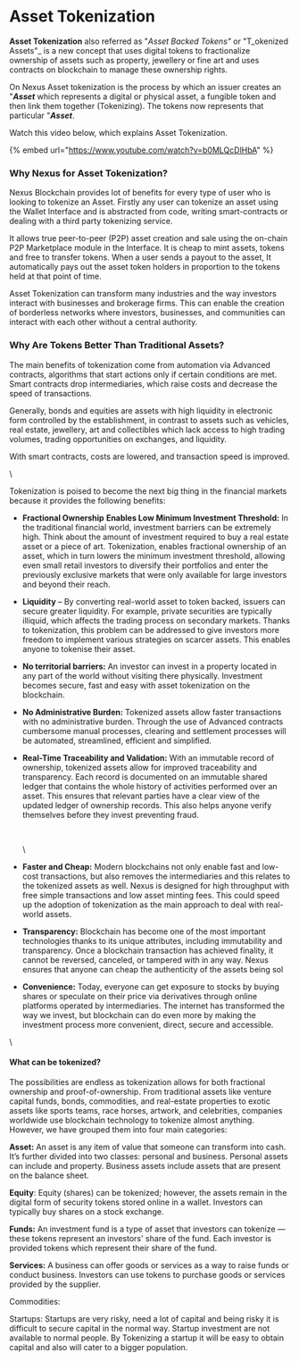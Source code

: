 # Asset Tokenization

**Asset Tokenization** also referred as  "_Asset Backed Tokens"_ or "T_okenized Assets"_ is a new concept that uses digital tokens to fractionalize ownership of assets such as property, jewellery or fine art and uses contracts on blockchain to manage these ownership rights.&#x20;

On Nexus Asset tokenization is the process by which an issuer creates an "_**Asset**_ which represents a digital or physical asset, a fungible token and then link them together (Tokenizing). The tokens now represents that particular "_**Asset**_. &#x20;

Watch this video below, which explains Asset Tokenization.

{% embed url="https://www.youtube.com/watch?v=b0MLQcDlHbA" %}

### Why Nexus for Asset Tokenization?

Nexus Blockchain provides lot of benefits for every type of user who is looking to tokenize an Asset. Firstly any user can tokenize an asset using the Wallet Interface and is abstracted from code, writing smart-contracts or dealing with a third party tokenizing service.&#x20;

It allows true peer-to-peer (P2P) asset creation and sale using the on-chain P2P Marketplace module in the Interface. It is cheap to mint assets, tokens and free to transfer tokens. When a user sends a payout to the asset, It automatically pays out the asset token holders in proportion to the tokens held at that point of time.&#x20;

Asset Tokenization can transform many industries and the way investors interact with businesses and brokerage firms. This can enable the creation of borderless networks where investors, businesses, and communities can interact with each other without a central authority.

### **Why Are Tokens Better Than Traditional Assets?** <a href="#why-are-tokens-better-than-traditional-assets" id="why-are-tokens-better-than-traditional-assets"></a>

The main benefits of tokenization come from automation via Advanced contracts, algorithms that start actions only if certain conditions are met. Smart contracts drop intermediaries, which raise costs and decrease the speed of transactions.

Generally, bonds and equities are assets with high liquidity in electronic form controlled by the establishment, in contrast to assets such as vehicles, real estate, jewellery, art and collectibles which lack access to high trading volumes, trading opportunities on exchanges, and liquidity.

With smart contracts, costs are lowered, and transaction speed is improved.

\


Tokenization is poised to become the next big thing in the financial markets because it provides the following benefits:

* **Fractional Ownership** **Enables Low Minimum Investment Threshold:** In the traditional financial world, investment barriers can be extremely high. Think about the amount of investment required to buy a real estate asset or a piece of art. Tokenization, enables fractional ownership of an asset, which in turn lowers the minimum investment threshold, allowing even small retail investors to diversify their portfolios and enter the previously exclusive markets that were only available for large investors and beyond their reach.
* **Liquidity** – By converting real-world asset to token backed, issuers can secure greater liquidity. For example, private securities are typically illiquid, which affects the trading process on secondary markets. Thanks to tokenization, this problem can be addressed to give investors more freedom to implement various strategies on scarcer assets. This enables anyone to tokenise their asset.
* **No territorial barriers:** An investor can invest in a property located in any part of the world without visiting there physically. Investment becomes secure, fast and easy with asset tokenization on the blockchain.
* **No Administrative Burden:** Tokenized assets allow faster transactions with no administrative burden. Through the use of Advanced contracts cumbersome manual processes, clearing and settlement processes will be automated, streamlined, efficient and simplified.
*   **Real-Time Traceability and  Validation:** With an immutable record of ownership, tokenized assets allow for improved traceability and transparency. Each record is documented on an immutable shared ledger that contains the whole history of activities performed over an asset. This ensures that relevant parties have a clear view of the updated ledger of ownership records. This also helps anyone verify themselves before they invest preventing fraud.

    ‍

    \

* **Faster and Cheap:**  Modern blockchains not only enable fast and low-cost transactions, but also removes the intermediaries and this relates to the tokenized assets as well. Nexus is designed for high throughput with free simple transactions and low asset minting fees. This could speed up the adoption of tokenization as the main approach to deal with real-world assets.
* **Transparency:** Blockchain has become one of the most important technologies thanks to its unique attributes, including immutability and transparency. Once a blockchain transaction has achieved finality, it cannot be reversed, canceled, or tampered with in any way. Nexus ensures that anyone can cheap the authenticity of the assets being sol
* **Convenience:** Today, everyone can get exposure to stocks by buying shares or speculate on their price via derivatives through online platforms operated by intermediaries. The internet has transformed the way we invest, but blockchain can do even more by making the investment process more convenient, direct, secure and accessible.

\


#### **What can be tokenized?**

The possibilities are endless as tokenization allows for both fractional ownership and proof-of-ownership. From traditional assets like venture capital funds, bonds, commodities, and real-estate properties to exotic assets like sports teams, race horses, artwork, and celebrities, companies worldwide use blockchain technology to tokenize almost anything. However, we have grouped them into four main categories:

**Asset:** An asset is any item of value that someone can transform into cash. It’s further divided into two classes: personal and business. Personal assets can include and property. Business assets include assets that are present on the balance sheet.

**Equity**: Equity (shares) can be tokenized; however, the assets remain in the digital form of security tokens stored online in a wallet. Investors can typically buy shares on a stock exchange.

**Funds:** An investment fund is a type of asset that investors can tokenize — these tokens represent an investors' share of the fund. Each investor is provided tokens which represent their share of the fund.

**Services:** A business can offer goods or services as a way to raise funds or conduct business. Investors can use tokens to purchase goods or services provided by the supplier.

Commodities:

Startups: Startups are very risky, need a lot of capital and being risky it is difficult to secure capital in the normal way. Startup investment are not available to normal people. By Tokenizing a startup it will be easy to obtain capital and also will cater to a bigger population.



